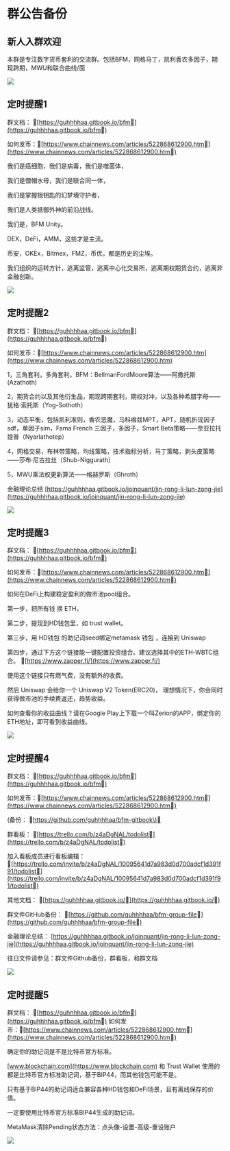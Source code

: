 # 群公告备份

## 新人入群欢迎

本群是专注数字货币套利的交流群。包括BFM，网格马丁，凯利香农多因子，期现跨期，MWU和联合曲线/面

![](../../.gitbook/assets/image%20%2814%29.png)

## 定时提醒1

群文档： [https://guhhhhaa.gitbook.io/bfm](https://guhhhhaa.gitbook.io/bfm) 

如何发币：[https://www.chainnews.com/articles/522868612900.htm](https://www.chainnews.com/articles/522868612900.htm)

我们是癌细胞，我们是病毒，我们是噬菌体，

我们是僧帽水母，我们是联合同一体，

我们是掌握银钥匙的幻梦境守护者，

我们是人类抵御外神的前沿战线。

我们是，BFM Unity。

DEX，DeFi，AMM，这些才是主流。

币安，OKEx，Bitmex，FMZ，币优，都是历史的尘埃。

我们组织的运转方针，逃离监管，逃离中心化交易所，逃离期权期货合约，逃离非金融创新。

![](../../.gitbook/assets/image%20%2815%29.png)

## 定时提醒2

群文档： [https://guhhhhaa.gitbook.io/bfm](https://guhhhhaa.gitbook.io/bfm) 

如何发币：[https://www.chainnews.com/articles/522868612900.htm](https://www.chainnews.com/articles/522868612900.htm)

1，三角套利，多角套利，BFM：BellmanFordMoore算法——阿撒托斯\(Azathoth\) 

2，期货合约以及其他衍生品，期现跨期套利，期权对冲，以及各种希腊字母——犹格·索托斯（Yog-Sothoth） 

3，动态平衡，包括凯利准则，香农恶魔，马科维兹MPT，APT，随机折现因子sdf，单因子sim，Fama French 三因子，多因子，Smart Beta策略——奈亚拉托提普（Nyarlathotep） 

4，网格交易，布林带策略，均线策略，技术指标分析，马丁策略，剥头皮策略——莎布·尼古拉丝（Shub-Niggurath） 

5，MWU乘法权更新算法——格赫罗斯（Ghroth） 

金融理论总结 [https://guhhhhaa.gitbook.io/joinquant/jin-rong-li-lun-zong-jie](https://guhhhhaa.gitbook.io/joinquant/jin-rong-li-lun-zong-jie)

![](../../.gitbook/assets/image%20%2817%29.png)

## 定时提醒3

群文档： [https://guhhhhaa.gitbook.io/bfm](https://guhhhhaa.gitbook.io/bfm) 

如何发币：[https://www.chainnews.com/articles/522868612900.htm](https://www.chainnews.com/articles/522868612900.htm)

如何在DeFi上构建稳定盈利的做市池pool组合。 

第一步，把所有钱 换 ETH， 

第二步，提现到HD钱包里，如 trust wallet。 

第三步，用 HD钱包 的助记词seed绑定metamask 钱包 ，连接到 Uniswap 

第四步，通过下方这个链接能一键配置投资组合。建议选择其中的ETH-WBTC组合。 [https://www.zapper.fi/](https://www.zapper.fi/) 

使用这个链接只有燃气费，没有额外的收费。 

然后 Uniswap 会给你一个 Uniswap V2 Token\(ERC20\)， 理想情况下，你会同时获得做市池的手续费返还，趋势收益。 

如何查看你的收益曲线？请在Google Play上下载一个叫Zerion的APP，绑定你的ETH地址，即可看到收益曲线。

![](../../.gitbook/assets/image%20%2812%29.png)

## 定时提醒4

群文档： [https://guhhhhaa.gitbook.io/bfm](https://guhhhhaa.gitbook.io/bfm) 

如何发币：[https://www.chainnews.com/articles/522868612900.htm](https://www.chainnews.com/articles/522868612900.htm) 

\(备份： [https://github.com/guhhhhaa/bfm-gitbook\)](https://github.com/guhhhhaa/bfm-gitbook%29) 

群看板： [https://trello.com/b/z4aDgNAL/todolist](https://trello.com/b/z4aDgNAL/todolist) 

加入看板成员进行看板编辑： [https://trello.com/invite/b/z4aDgNAL/10095641d7a983d0d700adcf1d391f91/todolist](https://trello.com/invite/b/z4aDgNAL/10095641d7a983d0d700adcf1d391f91/todolist) 

其他文档： [https://guhhhhaa.gitbook.io/](https://guhhhhaa.gitbook.io/) 

群文件GitHub备份： [https://github.com/guhhhhaa/bfm-group-file](https://github.com/guhhhhaa/bfm-group-file) 

金融理论总结： [https://guhhhhaa.gitbook.io/joinquant/jin-rong-li-lun-zong-jie](https://guhhhhaa.gitbook.io/joinquant/jin-rong-li-lun-zong-jie) 

往日文件请参见：群文件Github备份，群看板，和群文档

![](../../.gitbook/assets/image%20%2816%29.png)

## 定时提醒5

群文档： [https://guhhhhaa.gitbook.io/bfm](https://guhhhhaa.gitbook.io/bfm) 如何发币：[https://www.chainnews.com/articles/522868612900.htm](https://www.chainnews.com/articles/522868612900.htm)

确定你的助记词是不是比特币官方标准。 

[www.blockchain.com](https://www.blockchain.com) 和 Trust Wallet 使用的都是比特币官方标准助记词，基于BIP44，而其他钱包可能不是。 

只有基于BIP44的助记词适合兼容各种HD钱包和DeFi场景，且有离线保存的价值。 

一定要使用比特币官方标准BIP44生成的助记词。 

MetaMask清除Pending状态方法：点头像-设置-高级-重设账户

![](../../.gitbook/assets/image%20%2813%29.png)

